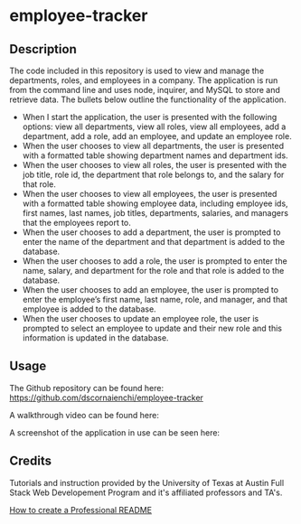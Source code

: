 # employee-tracker

## Description
The code included in this repository is used to view and manage the departments, roles, and employees in a company. The application is run from the command line and uses node, inquirer, and MySQL to store and retrieve data. The bullets below outline the functionality of the application.
* When I start the application, the user is presented with the following options: view all departments, view all roles, view all employees, add a department, add a role, add an employee, and update an employee role.
* When the user chooses to view all departments, the user is presented with a formatted table showing department names and department ids.
* When the user chooses to view all roles, the user is presented with the job title, role id, the department that role belongs to, and the salary for that role.
* When the user chooses to view all employees, the user is presented with a formatted table showing employee data, including employee ids, first names, last names, job titles, departments, salaries, and managers that the employees report to.
* When the user chooses to add a department, the user is prompted to enter the name of the department and that department is added to the database.
* When the user chooses to add a role, the user is prompted to enter the name, salary, and department for the role and that role is added to the database.
* When the user chooses to add an employee, the user is prompted to enter the employee’s first name, last name, role, and manager, and that employee is added to the database.
* When the user chooses to update an employee role, the user is prompted to select an employee to update and their new role and this information is updated in the database.

## Usage

The Github repository can be found here: https://github.com/dscornaienchi/employee-tracker

A walkthrough video can be found here: 

A screenshot of the application in use can be seen here: 


## Credits

Tutorials and instruction provided by the University of Texas at Austin Full Stack Web Developement Program and it's affiliated professors and TA's. 

[How to create a Professional README](https://coding-boot-camp.github.io/full-stack/github/professional-readme-guide)